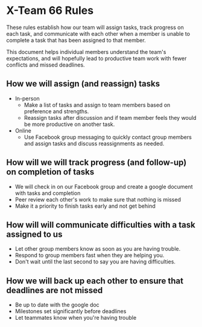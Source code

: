 # X-Team 66 Rules

These rules establish how our team will assign tasks,
track progress on each task, and communicate with each other 
when a member is unable to complete a task that has been assigned to that member.

This document helps individual members understand the team's expectations,
and will hopefully lead to productive team work with fewer conflicts
and missed deadlines.

## How we will assign (and reassign) tasks
* In-person
  * Make a list of tasks and assign to team members based on preference and strengths. 
  * Reassign tasks after discussion and if team member feels they would be more productive on another task.
* Online
  * Use Facebook group messaging to quickly contact group members and assign tasks and discuss reassignments as needed.

## How will we will track progress (and follow-up) on completion of tasks
* We will check in on our Facebook group and create a google document with tasks and completion
* Peer review each other's work to make sure that nothing is missed
* Make it a priority to finish tasks early and not get behind

## How will will communicate difficulties with a task assigned to us
* Let other group members know as soon as you are having trouble.
* Respond to group members fast when they are helping you.
* Don't wait until the last second to say you are having difficulties.

## How we will back up each other to ensure that deadlines are not missed

* Be up to date with the google doc
* Milestones set significantly before deadlines 
* Let teammates know when you're having trouble 



